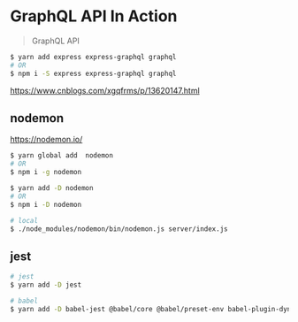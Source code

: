 # GraphQL API In Action

> GraphQL API

```sh
$ yarn add express express-graphql graphql
# OR 
$ npm i -S express express-graphql graphql

```

https://www.cnblogs.com/xgqfrms/p/13620147.html


## nodemon

https://nodemon.io/

```sh
$ yarn global add  nodemon
# OR
$ npm i -g nodemon
```

```sh
$ yarn add -D nodemon
# OR
$ npm i -D nodemon

# local
$ ./node_modules/nodemon/bin/nodemon.js server/index.js
```


## jest


```sh
# jest
$ yarn add -D jest

# babel
$ yarn add -D babel-jest @babel/core @babel/preset-env babel-plugin-dynamic-import-node

```
